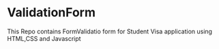 # ValidationForm
This Repo contains FormValidatio form for Student Visa application using HTML,CSS and Javascript
